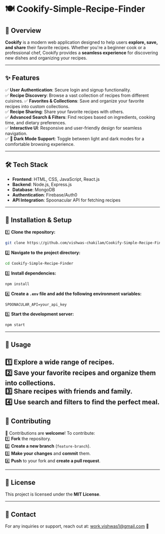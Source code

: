 # 🍽️ Cookify-Simple-Recipe-Finder

## 📌 Overview
**Cookify** is a modern web application designed to help users **explore, save, and share** their favorite recipes. Whether you're a beginner cook or a professional chef, Cookify provides a **seamless experience** for discovering new dishes and organizing your recipes.

---

## ✨ Features
✅ **User Authentication**: Secure login and signup functionality.  
✅ **Recipe Discovery**: Browse a vast collection of recipes from different cuisines.
✅ **Favorites & Collections**: Save and organize your favorite recipes into custom collections.  
✅ **Recipe Sharing**: Share your favorite recipes with others.  
✅ **Advanced Search & Filters**: Find recipes based on ingredients, cooking time, and dietary preferences.  
✅ **Interactive UI**: Responsive and user-friendly design for seamless navigation.  
✅ **🌙 Dark Mode Support**: Toggle between light and dark modes for a comfortable browsing experience.  

---

## 🛠️ Tech Stack
- **Frontend**: HTML, CSS, JavaScript, React.js
- **Backend**: Node.js, Express.js
- **Database**: MongoDB
- **Authentication**: Firebase/Auth0
- **API Integration**: Spoonacular API for fetching recipes

---

## 🚀 Installation & Setup
1️⃣ **Clone the repository:**
   ```bash
   git clone https://github.com/vishwas-chakilam/Cookify-Simple-Recipe-Finder.git
   ```
2️⃣ **Navigate to the project directory:**
   ```bash
   cd Cookify-Simple-Recipe-Finder
   ```
3️⃣ **Install dependencies:**
   ```bash
   npm install
   ```
4️⃣ **Create a `.env` file and add the following environment variables:**
   ```env
   SPOONACULAR_API=your_api_key
   ```
5️⃣ **Start the development server:**
   ```bash
   npm start
   ```

---

## 🎯 Usage
1️⃣ **Explore** a wide range of recipes.  
2️⃣ **Save** your favorite recipes and organize them into collections.  
3️⃣ **Share** recipes with friends and family.  
4️⃣ **Use search and filters** to find the perfect meal. 
---

## 🤝 Contributing
👥 Contributions are **welcome**! To contribute:  
1️⃣ **Fork** the repository.  
2️⃣ **Create a new branch** (`feature-branch`).  
3️⃣ **Make your changes** and **commit** them.  
4️⃣ **Push** to your fork and **create a pull request**.  

---

## 📜 License
This project is licensed under the **MIT License**.

---

## 📧 Contact
For any inquiries or support, reach out at: work.vishwas1@gmail.com 📩

